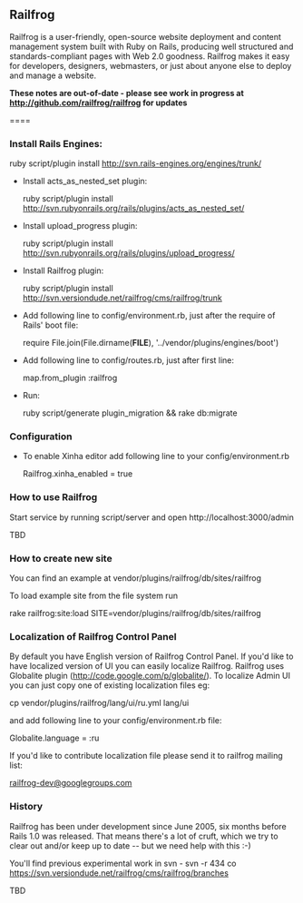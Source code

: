 ## Railfrog

Railfrog is a user-friendly, open-source website deployment and content management system built with Ruby on Rails, producing well structured and standards-compliant pages with Web 2.0 goodness.  Railfrog makes it easy for developers, designers, webmasters, or just about anyone else to deploy and manage a website.

**These notes are out-of-date - please see work in progress at <http://github.com/railfrog/railfrog> for updates**

====

### Install Rails Engines:

  ruby script/plugin install http://svn.rails-engines.org/engines/trunk/

* Install acts_as_nested_set plugin:

  ruby script/plugin install http://svn.rubyonrails.org/rails/plugins/acts_as_nested_set/

* Install upload_progress plugin:

  ruby script/plugin install http://svn.rubyonrails.org/rails/plugins/upload_progress/

* Install Railfrog plugin:

  ruby script/plugin install http://svn.versiondude.net/railfrog/cms/railfrog/trunk

* Add following line to config/environment.rb, just after the require of Rails' boot file:

  require File.join(File.dirname(__FILE__), '../vendor/plugins/engines/boot')

* Add following line to config/routes.rb, just after first line:

  map.from_plugin :railfrog

* Run:

  ruby script/generate plugin_migration && rake db:migrate


### Configuration

* To enable Xinha editor add following line to your config/environment.rb
  
  Railfrog.xinha_enabled = true


### How to use Railfrog

Start service by running script/server and open http://localhost:3000/admin

TBD


### How to create new site

You can find an example at vendor/plugins/railfrog/db/sites/railfrog 

To load example site from the file system run 

  rake railfrog:site:load SITE=vendor/plugins/railfrog/db/sites/railfrog


### Localization of Railfrog Control Panel

By default you have English version of Railfrog Control Panel. If you'd like 
to have localized version of UI you can easily localize Railfrog. Railfrog uses 
Globalite plugin (http://code.google.com/p/globalite/). To localize Admin UI 
you can just copy one of existing localization files eg:

  cp vendor/plugins/railfrog/lang/ui/ru.yml lang/ui

and add following line to your config/environment.rb file:

  Globalite.language = :ru

If you'd like to contribute localization file please send it to railfrog mailing list:

  railfrog-dev@googlegroups.com


### History

Railfrog has been under development since June 2005, six months before
Rails 1.0 was released. That means there's a lot of cruft, which we try
to clear out and/or keep up to date -- but we need help with this :-)

You'll find previous experimental work in svn -
    svn -r 434 co https://svn.versiondude.net/railfrog/cms/railfrog/branches


TBD
